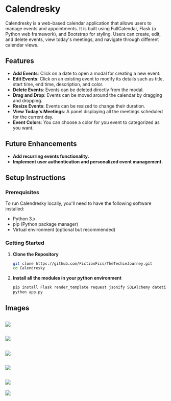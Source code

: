 # Calendresky

Calendresky is a web-based calendar application that allows users to manage events and appointments. It is built using FullCalendar, Flask (a Python web framework), and Bootstrap for styling. Users can create, edit, and delete events, view today's meetings, and navigate through different calendar views.

## Features

- **Add Events**: Click on a date to open a modal for creating a new event.
- **Edit Events**: Click on an existing event to modify its details such as title, start time, end time, description, and color.
- **Delete Events**: Events can be deleted directly from the modal.
- **Drag and Drop**: Events can be moved around the calendar by dragging and dropping.
- **Resize Events**: Events can be resized to change their duration.
- **View Today's Meetings**: A panel displaying all the meetings scheduled for the current day.
- **Event Colors**: You can choose a color for you event to categorized as you want.

## Future Enhancements
- **Add recurring events functionality.**
- **Implement user authentication and personalized event management.**

## Setup Instructions

### Prerequisites

To run Calendresky locally, you'll need to have the following software installed:

- Python 3.x
- pip (Python package manager)
- Virtual environment (optional but recommended)

### Getting Started

1. **Clone the Repository**

   ```bash
   git clone https://github.com/FictionFics/TheTechieJourney.git
   cd Calendresky
   ```
2. **Install all the modules in your python environment**

    ```bash
   pip install Flask render_template request jsonify SQLAlchemy datetime
   python app.py
   ```

## Images
![](https://github.com/FictionFics/TheTechieJourney/blob/main/Calendresky/Screenshots/Photo1.png)
---
![](https://github.com/FictionFics/TheTechieJourney/blob/main/Calendresky/Screenshots/Photo2.png)
---
![](https://github.com/FictionFics/TheTechieJourney/blob/main/Calendresky/Screenshots/Photo3.png)
---
![](https://github.com/FictionFics/TheTechieJourney/blob/main/Calendresky/Screenshots/Photo4.png)
---
![](https://github.com/FictionFics/TheTechieJourney/blob/main/Calendresky/Screenshots/Photo5.png)
---
![](https://github.com/FictionFics/TheTechieJourney/blob/main/Calendresky/Screenshots/Photo6.png)

